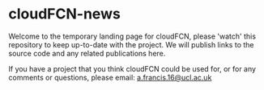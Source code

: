 # cloudFCN-news

Welcome to the temporary landing page for cloudFCN, please 'watch' this repository to keep up-to-date with the project. We will publish links to the source code and any related publications here.

If you have a project that you think cloudFCN could be used for, or for any comments or questions, please email: a.francis.16@ucl.ac.uk 

